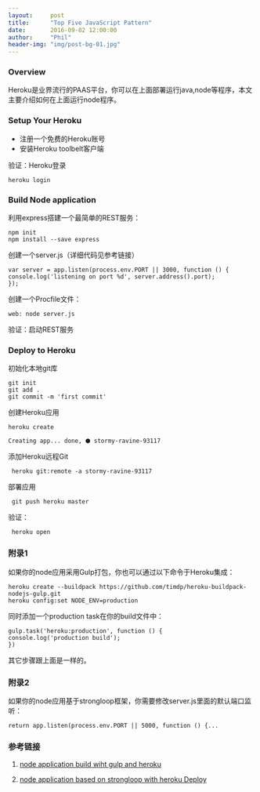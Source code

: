 ```yaml
---
layout:     post
title:      "Top Five JavaScript Pattern"
date:       2016-09-02 12:00:00
author:     "Phil"
header-img: "img/post-bg-01.jpg"
---
```


### Overview

Heroku是业界流行的PAAS平台，你可以在上面部署运行java,node等程序，本文主要介绍如何在上面运行node程序。

### Setup Your Heroku
* 注册一个免费的Heroku账号
* 安装Heroku toolbelt客户端

验证：Heroku登录

    heroku login


### Build Node application
利用express搭建一个最简单的REST服务：

    npm init
    npm install --save express

创建一个server.js（详细代码见参考链接）

    var server = app.listen(process.env.PORT || 3000, function () {
    console.log('listening on port %d', server.address().port);
    });


创建一个Procfile文件：

    web: node server.js

验证：启动REST服务

### Deploy to Heroku

初始化本地git库

    git init
    git add .
    git commit -m 'first commit'


创建Heroku应用


    heroku create

    Creating app... done, ⬢ stormy-ravine-93117


添加Heroku远程Git


     heroku git:remote -a stormy-ravine-93117


部署应用


     git push heroku master

验证：

     heroku open

### 附录1
如果你的node应用采用Gulp打包，你也可以通过以下命令于Heroku集成：

    heroku create --buildpack https://github.com/timdp/heroku-buildpack-nodejs-gulp.git
    heroku config:set NODE_ENV=production

同时添加一个production task在你的build文件中：

    gulp.task('heroku:production', function () {
    console.log('production build');
    })

其它步骤跟上面是一样的。

### 附录2

如果你的node应用基于strongloop框架，你需要修改server.js里面的默认端口监听：

    return app.listen(process.env.PORT || 5000, function () {...

### 参考链接

1. <a href="https://github.com/fudanzz/nodeapp1">node application build wiht gulp and  heroku </a>

2. <a href="https://github.com/fudanzz/nodeapp2">node application based on strongloop with heroku Deploy</a>
